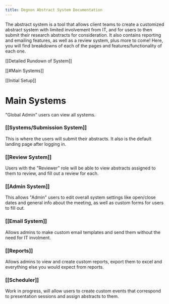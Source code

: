 ```yaml
---
title: Degnon Abstract System Documentation
---
```


The abstract system is a tool that allows client teams to create a customized abstract system with limited involvement from IT, and for users to then submit their research abstracts for consideration.  It also contains reporting and emailing features, as well as a review system, plus more to come! Here, you will find breakdowns of each of the pages and features/functionality of each one.


[[Detailed Rundown of System]]

[[#Main Systems]]

[[Initial Setup]]

# Main Systems

"Global Admin" users can view all systems.

### [[Systems/Submission System]]

This is where the users will submit their abstracts. It also is the default landing page after logging in.
### [[Review System]]

Users with the "Reviewer" role will be able to view abstracts assigned to them to review, and fill out a review for each.
### [[Admin System]]

This allows "Admin" users to edit overall system settings like open/close dates and general info about the meeting, as well as custom forms for users to fill out.
### [[Email System]]

Allows admins to make custom email templates and send them without the need for IT involment.
### [[Reports]]

Allows admins to view and create custom reports, export them to excel and everything else you would expect from reports.
### [[Scheduler]]

Work in progress, will allow users to create custom events that correspond to presentation sessions and assign abstracts to them.


